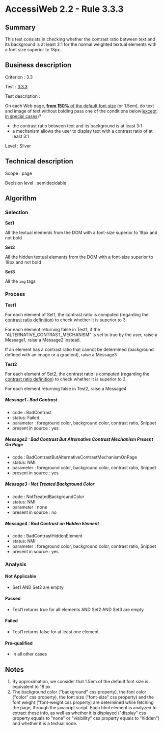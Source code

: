 # AccessiWeb 2.2 - Rule 3.3.3

## Summary

This test consists in checking whether the contrast ratio between text
and its background is at least 3:1 for the normal weighted textual
elements with a font size superior to 18px.

## Business description

Criterion : 3.3

Test : [3.3.3](http://www.accessiweb.org/index.php/accessiweb-22-english-version.html#test-3-3-3)

Test description :

On each Web page, [**from 150%** of the default font
size](http://www.accessiweb.org/index.php/glossary-76.html#mTailleCaract%C3%A8re)
(or 1.5em), do text and image of text without bolding pass one of the
conditions below([except in special
cases](http://www.accessiweb.org/index.php/glossary-76.html#cpCrit3- "Special cases for criterion 3.3"))?

-   the contrast ratio between text and its background is at least 3:1
-   a mechanism allows the user to display text with a contrast ratio of
    at least 3:1

Level : Silver

## Technical description

Scope : page

Decision level :
semidecidable

## Algorithm

### Selection

**Set1**

All the textual elements from the DOM with a font-size superior to 18px
and not bold

**Set2**

All the hidden textual elements from the DOM with a font-size superior
to 18px and not bold

**Set3**

All the `img` tags

### Process

**Test1**

For each element of Set1, the contrast ratio is computed (regarding the
[contrast ratio
definition](http://www.w3.org/TR/WCAG20/#contrast-ratiodef)) to check
whether it is superior to 3.

For each element returning false in Test1, if the
"ALTERNATIVE\_CONTRAST\_MECHANISM" is set to true by the user, raise a
Message1, raise a Message2 instead.

If an element has a contrast ratio that cannot be determined (background
defined with an image or a gradient), raise a Message3

**Test2**

For each element of Set2, the contrast ratio is computed (regarding the
[contrast ratio
definition](http://www.w3.org/TR/WCAG20/#contrast-ratiodef)) to check
whether it is superior to 3.

For each element returning false in Test2, raise a Message4

##### Message1 : Bad Contrast

-   code : BadContrast
-   status: Failed
-   parameter : foreground color, background color, contrast ratio,
    Snippet
-   present in source : yes

##### Message2 : Bad Contrast But Alternative Contrast Mechanism Present On Page

-   code : BadContrastButAlternativeContrastMechanismOnPage
-   status: NMI
-   parameter : foreground color, background color, contrast ratio,
    Snippet
-   present in source : yes

##### Message3 : Not Treated Background Color

-   code : NotTreatedBackgroundColor
-   status: NMI
-   parameter : none
-   present in source : no

##### Message4 : Bad Contrast on Hidden Element

-   code : BadContrastHiddenElement
-   status: NMI
-   parameter : foreground color, background color, contrast ratio,
    Snippet
-   present in source : yes

### Analysis

#### Not Applicable

-   Set1 AND Set2 are empty

#### Passed

-   Test1 returns true for all elements AND Set2 AND Set3 are empty

#### Failed

-   Test1 returns false for at least one element

#### Pre-qualified

-   In all other cases

## Notes

1.  By approximation, we consider that 1.5em of the default font size is
    equivalent to 18 px.
2.  The background color ("background" css property), the font color
    ("color" css property), the font size ("font-size" css property) and
    the font weight ("font-weight css property) are determined while
    fetching the page, through the javacript script. Each html element
    is analyzed to extract these info, as well as whether it is
    displayed ("display" css property equals to "none" or "visibility"
    css property equals to "hidden") and whether it is a textual node.

